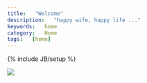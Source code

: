 ```yaml
---
title:   "Welcome"
description:   "happy wife, happy life ..."
keywords:   home
category:   Home
tags:   [home] 
---
```



{% include JB/setup %}

![](http://needpp.qiniudn.com/2015/01/11/ebe4900e-9975-11e4-a385-f23c9156bf7b.png)

